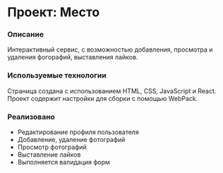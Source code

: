 # Проект: Место

### Описание

Интерактивный сервис, с возможностью добавления, просмотра и удаления фогорафий, выставления лайков.

### Используемые технологии

Страница создана с использованием HTML, CSS, JavaScript и React.
Проект содержит настройки для сборки с помощью WebPack.

### Реализовано

* Редактирование профиля пользователя
* Добавление, удаление фотографий
* Просмотр фотографий
* Выставление лайков
* Выполняется валидация форм


